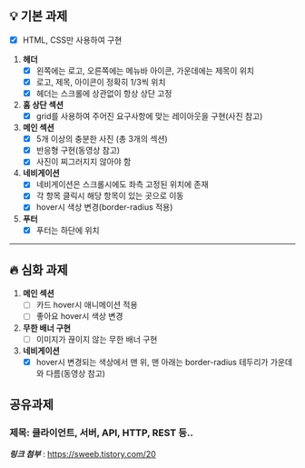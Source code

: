 ## 💡 기본 과제
   - [X] HTML, CSS만 사용하여 구현

1. **헤더**
   - [X] 왼쪽에는 로고, 오른쪽에는 메뉴바 아이콘, 가운데에는 제목이 위치
   - [X] 로고, 제목, 아이콘이 정확히 1/3씩 위치
   - [X] 헤더는 스크롤에 상관없이 항상 상단 고정

2. **홈 상단 섹션**
   - [X] grid를 사용하여 주어진 요구사항에 맞는 레이아웃을 구현(사진 참고)
   
3. **메인 섹션**
   - [X] 5개 이상의 충분한 사진 (총 3개의 섹션)
   - [X] 반응형 구현(동영상 참고)
   - [X] 사진이 찌그러지지 않아야 함

4. **네비게이션**
   - [X] 네비게이션은 스크롤시에도 좌측 고정된 위치에 존재
   - [X] 각 항목 클릭시 해당 항목이 있는 곳으로 이동
   - [X] hover시 색상 변경(border-radius 적용)
   
4. **푸터**
   - [X] 푸터는 하단에 위치
   
---

## 🔥 심화 과제

1. **메인 섹션**
   - [ ] 카드 hover시 애니메이션 적용
   - [ ] 좋아요 hover시 색상 변경

2. **무한 배너 구현**
   - [ ] 이미지가 끊이지 않는 무한 배너 구현

3. **네비게이션**
   - [X] hover시 변경되는 색상에서 맨 위, 맨 아래는 border-radius 테두리가 가운데와 다름(동영상 참고)

## 공유과제

### 제목: 클라이언트, 서버, API, HTTP, REST 등..

**_링크 첨부_** : https://sweeb.tistory.com/20
